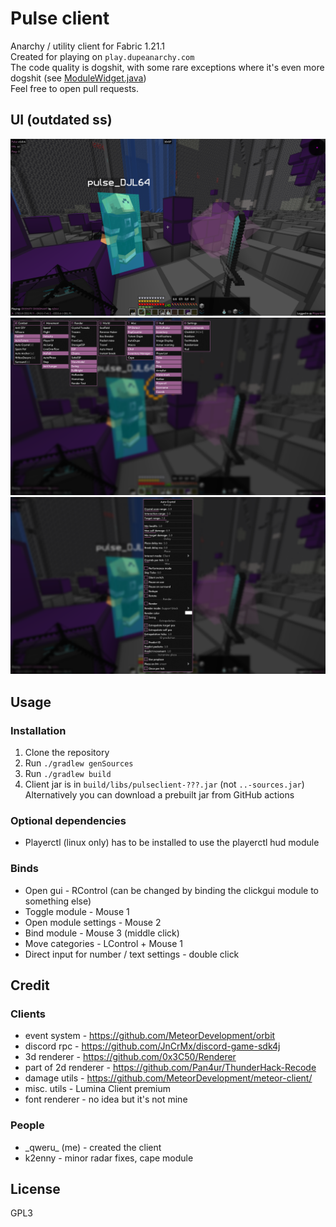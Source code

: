 # Pulse client
Anarchy / utility client for Fabric 1.21.1 \
Created for playing on `play.dupeanarchy.com` \
The code quality is dogshit, with some rare exceptions
where it's even more dogshit (see [ModuleWidget.java](https://github.com/Pulse-Client-Dev/Pulse-Client/blob/master/src/main/java/xyz/qweru/pulse/client/render/ui/gui/widgets/ModuleWidget.java)) \
Feel free to open pull requests.
## UI (outdated ss)
![image 1](./assets/image1.png)
![image 2](./assets/image2.png)
![image 3](./assets/image3.png)
## Usage
### Installation
1. Clone the repository
2. Run `./gradlew genSources`
3. Run `./gradlew build`
4. Client jar is in `build/libs/pulseclient-???.jar` (not `..-sources.jar`) \
Alternatively you can download a prebuilt jar from GitHub actions
### Optional dependencies
* Playerctl (linux only) has to be installed to use the playerctl hud module
### Binds
* Open gui - RControl (can be changed by binding the clickgui module to something else)
* Toggle module - Mouse 1
* Open module settings - Mouse 2
* Bind module - Mouse 3 (middle click)
* Move categories - LControl + Mouse 1
* Direct input for number / text settings - double click
## Credit
### Clients
* event system - https://github.com/MeteorDevelopment/orbit
* discord rpc - https://github.com/JnCrMx/discord-game-sdk4j
* 3d renderer - https://github.com/0x3C50/Renderer
* part of 2d renderer - https://github.com/Pan4ur/ThunderHack-Recode
* damage utils - https://github.com/MeteorDevelopment/meteor-client/
* misc. utils - Lumina Client premium
* font renderer - no idea but it's not mine
### People
* \_qweru\_ (me) - created the client
* k2enny - minor radar fixes, cape module
## License
GPL3